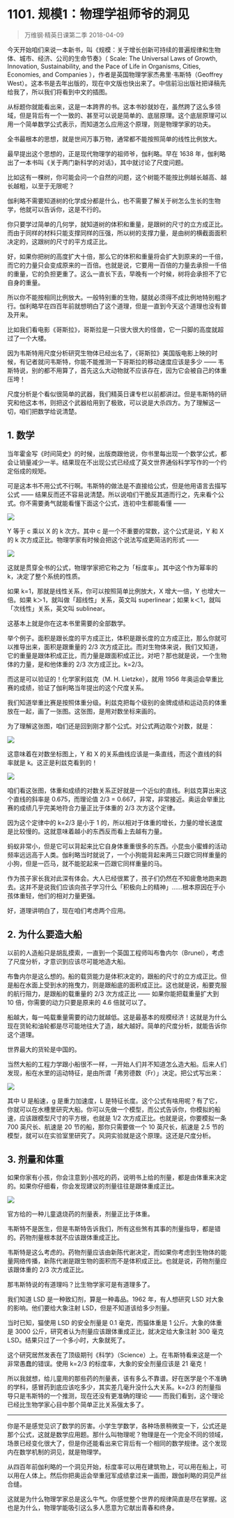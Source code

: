# 1101. 规模1：物理学祖师爷的洞见
> 万维钢·精英日课第二季
2018-04-09

今天开始咱们来说一本新书，叫《规模：关于增长创新可持续的普遍规律和生物体、城市、经济、公司的生命节奏》（ Scale: The Universal Laws of Growth, Innovation, Sustainability, and the Pace of Life in Organisms, Cities, Economies, and Companies ），作者是英国物理学家杰弗里·韦斯特（Geoffrey West）。这本书是去年出版的，现在中文版也快出来了。中信前沿出版社把译稿先给我了，所以我们将看到中文的插图。

从标题你就能看出来，这是一本跨界的书。这本书妙就妙在，虽然跨了这么多领域，但是背后有一个一致的、甚至可以说是简单的、底层原理。这个底层原理可以用一个简单数学公式表示，而知道怎么应用这个原理，则是物理学家的功夫。

全书最根本的思想，就是世间万事万物，通常都不能按照简单的线性比例放大。

最早提出这个思想的，正是现代物理学的祖师爷，伽利略。早在 1638 年，伽利略出了一本书叫《关于两门新科学的对话》，其中就讨论了尺度问题。

比如这有一棵树，你可能会问一个自然的问题，这个树能不能按比例越长越高、越长越粗，以至于无限呢？

伽利略不需要知道树的化学成分都是什么，也不需要了解关于树怎么生长的生物学，他就可以告诉你，这是不行的。

你只要学过简单的几何学，就知道树的体积和重量，是跟树的尺寸的立方成正比。而由于同样的材料只能支撑同样的压强，所以树的支撑力量，是由树的横截面面积决定的，这跟树的尺寸的平方成正比。

好，如果你把树的高度扩大十倍，那么它的体积和重量将会扩大到原来的一千倍，而它的力量只会变成原来的一百倍。也就是说，它要用一百倍的力量去承担一千倍的重量，它的负担更重了。这么一直长下去，早晚有一个时候，树将会承担不了它自身的重量。

所以你不能按相同比例放大。一般特别重的生物，腿就必须得不成比例地特别粗才行。伽利略早在四百年前就想明白了这个道理，但是一直到今天这个道理也没有普及开来。

比如我们看电影《哥斯拉》，哥斯拉是一只很大很大的怪兽，它一只脚的高度就超过了一个大楼。

因为韦斯特用尺度分析研究生物体已经出名了，《哥斯拉》美国版电影上映的时候，有记者就问韦斯特，你能不能推测一下哥斯拉的移动速度应该是多少 —— 韦斯特说，别的都不用算了，首先这么大动物就不应该存在，因为它会被自己的体重压垮！

尺度分析是个看似很简单的武器，我们精英日课专栏以前都讲过。但是韦斯特的研究和他这本书，则把这个武器给用到了极致，可以说是大杀四方。为了理解这一切，咱们把数学给说清楚。

## 1. 数学
当年霍金写《时间简史》的时候，出版商跟他说，你书里每出现一个数学公式，都会让销量减少一半。结果现在不出现公式已经成了英文世界通俗科学写作的一个约定俗成的规矩。

可是这本书不用公式不行啊。韦斯特的做法是不直接给公式，但是他用语言去描写公式 —— 结果反而还不容易说清楚。所以说咱们干脆反其道而行之，先来看个公式。你不需要勇气就能看懂下面这个公式，连初中生都能看懂 ——

![](https://raw.githubusercontent.com/dalong0514/selfstudy/master/图片链接/万维钢/2018020.jpg)

Y 等于 c 乘以 X 的 k 次方。其中 c 是一个不重要的常数，这个公式是说，Y 和 X 的 k 次方成正比。物理学家有时候会把这个说法写成更简洁的形式 —— 

![](https://raw.githubusercontent.com/dalong0514/selfstudy/master/图片链接/万维钢/2018021.jpg)

这就是贯穿全书的公式，物理学家把它称之为「标度率」。其中这个作为幂率的 k，决定了整个系统的性质。

如果 k=1，那就是线性关系，你可以按照简单比例放大，X 增大一倍，Y 也增大一倍。如果 k＞1，就叫做「超线性」关系，英文叫 superlinear；如果 k＜1，就叫「次线性」关系，英文叫 sublinear。

这基本上就是你在这本书里需要的全部数学。

举个例子。面积是跟长度的平方成正比，体积是跟长度的立方成正比，那么你就可以推导出来，面积是跟重量的 2/3 次方成正比。而对生物体来说，我们又知道，它的重量是跟体积成正比，而力量是跟面积成正比，对吧？那也就是说，一个生物体的力量，是和他体重的 2/3 次方成正比。k=2/3。

而这是可以验证的！化学家利兹克（M. H. Lietzke），就用 1956 年奥运会举重比赛的成绩，验证了伽利略当年提出的这个尺度关系。

我们知道举重比赛是按照体重分级。利兹克把每个级别的金牌成绩和运动员的体重放在一起，画了一张图。这张图，是用对数坐标来画的。

为了理解这张图，咱们还是回到刚才那个公式。对公式两边取个对数，就是：

![](https://raw.githubusercontent.com/dalong0514/selfstudy/master/图片链接/万维钢/2018022.jpg)

这意味着在对数坐标图上，Y 和 X 的关系曲线应该是一条直线，而这个直线的斜率就是 k。这正是利兹克看到的！

![](https://raw.githubusercontent.com/dalong0514/selfstudy/master/图片链接/万维钢/2018023.jpg)

咱们看这张图，体重和成绩的对数关系正好就是一个近似的直线。利兹克算出来这个直线的斜率是 0.675，而理论值 2/3 = 0.667，非常，非常接近。奥运会举重比赛的成绩几乎完美地符合力量正比于体重的 2/3 次方这个定律。

因为这个定律中的 k=2/3 是小于 1 的，所以相对于体重的增长，力量的增长速度是比较慢的。这就意味着越小的东西反而看上去越有力量。

蚂蚁非常小，但是它可以背起来比它自身体重重很多的东西。小昆虫小蜜蜂的活动频率远远高于人类。伽利略当时就说了，一个小狗能背起来两三只跟它同样重量的小狗，但是一匹马，就不能驼起来一匹跟它同样重量的马。

作为孩子家长我对此深有体会。大人已经很累了，孩子们仍然在不知疲惫地跑来跑去。这并不是说我们应该向孩子学习什么「积极向上的精神」……根本原因在于小孩体重轻，他们的相对力量更强。

好，道理讲明白了，现在咱们考虑两个应用。

## 2. 为什么要造大船
以前的人造船只是胡乱摸索，一直到一个英国工程师叫布鲁内尔（Brunel），考虑了尺度分析，才意识到应该尽可能地造大船。

布鲁内尔是这么想的。船的载货能力是体积决定的，跟船的尺寸的立方成正比。但是船在水面上受到水的拖曳力，则是跟船底的面积成正比。这也就是说，船要克服的航行阻力，是跟船的载重量的 2/3 次方成正比 —— 如果你能把载重量扩大到 10 倍，你需要的动力只要是原来的 4.6 倍就可以了。

船越大，每一吨载重量需要的动力就越低。这是最基本的规模经济！这就是为什么现在货轮和油轮都是尽可能地往大了造，越大越好。简单的尺度分析，就能告诉你这个道理。

世界最大的货轮是中国的。

当然大船的工程力学跟小船很不一样，一开始人们并不知道怎么造大船。后来人们发现，船在水里的运动特征，是由所谓「弗劳德数（Fr）」决定。把公式写出来：

![](https://raw.githubusercontent.com/dalong0514/selfstudy/master/图片链接/万维钢/2018024.jpg)

其中 U 是船速，g 是重力加速度，L 是特征长度。这个公式有啥用呢？有了它，你就可以在水槽里研究大船。你可以先做一个模型，而公式告诉你，你模拟的船速，应该跟模型尺寸的平方根，也就是 1/2 次方成正比。也就是说，你要模拟一条 700 英尺长、航速是 20 节的船，那你只需要做一个 10 英尺长，航速是 2.5 节的模型，就可以在实验室里研究了。风洞实验就是这个原理。这还是尺度分析。

## 3. 剂量和体重
如果你家有小孩，你会注意到小孩吃的药，说明书上给的剂量，都是由体重来决定的。如果你仔细看，你会发现建议的剂量往往是跟体重成正比。

![](https://raw.githubusercontent.com/dalong0514/selfstudy/master/图片链接/万维钢/2018025.jpg)

官方给的一种儿童退烧药的剂量表，剂量正比于体重。

韦斯特不是医生，但是韦斯特告诉我们，所有这些煞有其事的剂量指导，都是错的。药物剂量根本就不应该跟体重成正比。

韦斯特是这么考虑的。药物剂量应该由新陈代谢决定，而如果你考虑到生物体的能量网络传播，新陈代谢是跟生物的面积而不是体积成正比。也就是说，药物剂量应该跟体重的 2/3 次方成正比。

那韦斯特说的有道理吗？比生物学家可是有道理多了。

我们知道 LSD 是一种致幻剂，算是一种毒品。1962 年，有人想研究 LSD 对大象的影响。他们要给大象注射 LSD，但是不知道该给多少剂量。

当时已知，猫使用 LSD 的安全剂量是 0.1 毫克，而猫体重是 1 公斤。大象的体重是 3000 公斤，研究者认为剂量应该跟体重成正比，就决定给大象注射 300 毫克 LSD。结果只过了一个多小时，大象就死了。

这个研究居然发表在了顶级期刊《科学》（Science）上。在韦斯特看来这是一个非常愚蠢的错误。使用 k=2/3 的标度率，大象的安全剂量应该是 21 毫克！

所以我就想，给儿童用的那些药的剂量表，该有多么不靠谱。好在医学是个不准确的学科，感冒药到底应该吃多少，其实差几毫升没什么大关系。k=2/3 的剂量指导只是韦斯特的一个推测，现在还没有更准确的理论 —— 而我们看到，这个理论已经比生物学家心目中那个简单正比关系强太多了。

***

你是不是感觉见识了数学的厉害。小学生学数学，各种场景稍微变一下，公式还是那个公式，这就是数学应用题。那什么叫物理呢？物理是在一个完全不同的领域，场景已经变化很大了，但是你还能看出来它背后有一个相同的数学规律。这个发现内在数学机制的洞见，就是物理学。

从四百年前伽利略的一个洞见开始，标度率可以用在建筑物上，可以用在船上，可以用在人体上。然后你把奥运会举重冠军成绩拿过来一画图，跟伽利略的洞见严丝合缝。

这就是为什么物理学家总是这么牛气。你感觉整个世界的规律简直是尽在掌握。这也是为什么，物理学能吸引这么多人愿意为它献出青春和终身。


